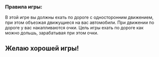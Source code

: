 ### Правила игры:

В этой игре вы должны ехать по дороге с односторонним движением, при этом объезжая движущиеся на вас автомобили. При движении по дороге у вас накапливаются очки. Цель игры ехать по дороге как можно дольшь, зарабатывая при этом очки. 

## Желаю хорошей игры!
